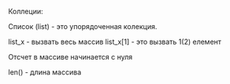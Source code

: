 Коллеции: 

Список (list) - это упорядоченная колекция. 

list_x - вызвать весь массив
list_x[1] - это вызвать 1(2) елемент

Отсчет в массиве начинается с нуля

len() - длина массива


